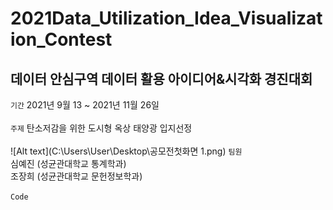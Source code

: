 # 2021Data_Utilization_Idea_Visualization_Contest
데이터 안심구역 데이터 활용 아이디어&시각화 경진대회
-------------
``` 기간 ``` 2021년 9월 13 ~ 2021년 11월 26일 <br />
<br />
``` 주제 ``` 탄소저감을 위한 도시형 옥상 태양광 입지선정<br />
<br />
![Alt text](C:\Users\User\Desktop\공모전첫화면 1.png)
``` 팀원 ``` <br />
심예진 (성균관대학교 통계학과)<br />
조장희 (성균관대학교 문헌정보학과)<br />
<br />
```Code```
